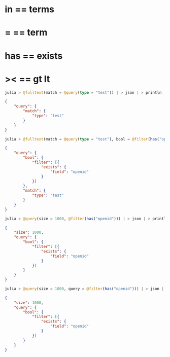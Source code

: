 # in == terms
# =  == term
# has == exists
# ><  == gt lt 

```julia
julia > @fulltext(match = @query(type = "test")) | > json | > println 
```
```json
{
	"query": {
		"match": {
			"type": "test"
		}
	}
}
```
```julia
julia > @fulltext(match = @query(type = "test"), bool = @filter(has("openid"))) | > json | > println
```
```json
{
	"query": {
		"bool": {
			"filter": [{
				"exists": {
					"field": "openid"
				}
			}]
		},
		"match": {
			"type": "test"
		}
	}
}
```
```julia
julia > @query(size = 1000, @filter(has("openid"))) | > json | > println
```
```json
{
	"size": 1000,
	"query": {
		"bool": {
			"filter": [{
				"exists": {
					"field": "openid"
				}
			}]
		}
	}
}
```
```julia
julia > @query(size = 1000, query = @filter(has("openid"))) | > json | > println
```
```json
{
	"size": 1000,
	"query": {
		"bool": {
			"filter": [{
				"exists": {
					"field": "openid"
				}
			}]
		}
	}
}
```

